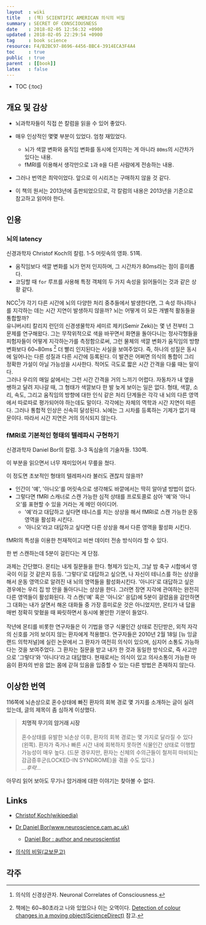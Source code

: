 ```yaml
---
layout  : wiki
title   : (책) SCIENTIFIC AMERICAN 의식의 비밀
summary : SECRET OF CONSCIOUSNESS
date    : 2018-02-05 12:56:32 +0900
updated : 2018-02-05 22:29:54 +0900
tag     : book science
resource: F4/B2BC97-8696-4456-BBC4-3914ECA3F4A4
toc     : true
public  : true
parent  : [[book]]
latex   : false
---
```

* TOC
{:toc}

## 개요 및 감상

* 뇌과학자들이 직접 쓴 칼럼을 읽을 수 있어 좋았다.
* 매우 인상적인 몇몇 부분이 있었다. 엄청 재밌었다.
    * 뇌가 색깔 변화와 움직임 변화를 동시에 인지하는 게 아니라 `80ms`의 시간차가 있다는 내용.
    * fMRI를 이용해서 생각만으로 `1`과 `0`을 다른 사람에게 전송하는 내용.

* 그러나 번역은 최악이었다. 앞으로 이 시리즈는 구매하지 않을 것 같다.
* 이 책의 원서는 2013년에 출판되었으므로, 각 칼럼의 내용은 2013년을 기준으로 참고하고 읽어야 한다.

## 인용

### 뇌의 latency

신경과학자 Christof Koch의 칼럼. 1-5 머릿속의 영화. 51쪽.

* 움직임보다 색깔 변화를 뇌가 먼저 인지하며, 그 시간차가 80ms라는 점이 흥미롭다.
* 코딩할 때 `for` 루프를 사용해 특정 객체의 두 가지 속성을 읽어들이는 것과 같은 상황 같다.

>
NCC[^1]가 각기 다른 시간에 뇌의 다양한 처리 중추들에서 발생한다면, 그 속성 하나하나를 지각하는 데는 시간 지연이 발생하지 않을까?
뇌는 어떻게 이 모든 개별적 활동들을 통합할까?  
유니버시티 칼리지 런던의 신경생물학자 세미르 제키(Semir Zeki)는 몇 년 전부터 그 문제를 연구해왔다.
그는 무작위적으로 색을 바꾸면서 화면을 돌아다니는 정사각형들을 피험자들이 어떻게 지각하는가를 측정함으로써,
그런 물체의 색깔 변화가 움직임의 방향 변화보다 60~80ms [^2] 더 빨리 인지된다는 사실을 보여주었다.
즉, 하나의 성질은 동시에 일어나는 다른 성질과 다른 시간에 등록된다.
이 발견은 어쩌면 의식의 통합이 그리 정확한 가설이 아닐 가능성을 시사한다.
적어도 극도로 짧은 시간 간격을 다룰 때는 말이다.  
그러나 우리의 매일 삶에서는 그런 시간 간격을 거의 느끼기 어렵다.
자동차가 내 옆을 쌩하고 달려 지나갈 때, 그 형태가 색깔보다 한 발 늦게 보이는 일은 없다.
형태, 색깔, 소리, 속도, 그리고 움직임의 방향에 대한 인식 같은 처리 단계들은 각각 내 뇌의 다른 영역에서 따로따로 평가되어야 하는데도 말이다.
각각에는 자체의 역학과 시간 지연이 따른다.
그러나 통합적 인상은 신속히 달성된다.
뇌에는 그 시차를 등록하는 기제가 없기 때문이다.
따라서 시간 지연은 거의 의식되지 않는다.

### fMRI로 기본적인 형태의 텔레파시 구현하기

신경과학자 Daniel Bor의 칼럼. 3-3 독심술의 기술자들. 130쪽.

이 부분을 읽으면서 너무 재미있어서 무릎을 쳤다.

이 정도면 초보적인 형태의 텔레파시라 불러도 괜찮지 않을까?

* 인간이 '예', '아니오'를 머릿속으로 생각해도 바깥에서는 딱히 알아낼 방법이 없다.
* 그렇다면 fMRI 스캐너로 스캔 가능한 심적 상태를 프로토콜로 삼아 '예'와 '아니오'를 표현할 수 있을 거라는 게 메인 아이디어.
    * '예'라고 대답하고 싶다면 테니스를 치는 상상을 해서 fMRI로 스캔 가능한 운동 영역을 활성화 시킨다.
    * '아니오'라고 대답하고 싶다면 다른 상상을 해서 다른 영역을 활성화 시킨다.

fMRI의 특성을 이용한 천재적이고 비싼 데이터 전송 방식이라 할 수 있다.

한 번 스캔하는데 5분이 걸린다는 게 단점.

>
과제는 간단했다. 몬티는 내게 질문들을 한다.
형제가 있는지, 그날 밤 축구 시합에서 영국이 이길 것 같은지 등등.
'그렇다'로 대답하고 싶으면, 나 자신이 테니스를 하는 상상을 해서 운동 영역으로 알려진 내 뇌의 영역들을 활성화시킨다.
'아니다'로 대답하고 싶은 경우에는 우리 집 방 안을 돌아다니는 상상을 한다.
그러면 장면 지각에 관여하는 완전히 다른 영역들이 활성화된다.
각 스캔('예' 혹은 '아니오' 응답)에 5분이 걸렸음을 감안하면 그 대화는 내가 살면서 해온 대화들 중 가장 흥미로운 것은 아니었지만,
몬티가 내 답을 매번 정확히 맞혔을 때 짜릿하면서 동시에 불안한 기분이 들었다.
<br /> <br />
작년에 몬티를 비롯한 연구자들은 이 기법을 영구 식물인간 상태로 진단받은,
외적 자각의 신호를 거의 보이지 않는 환자에게 적용했다.
연구자들은 2010년 2월 18일 [뉴 잉글랜드 의학저널]에 실린 논문에서 그 환자가 여전히 의식이 있으며,
심지어 소통도 가능하다는 것을 보여주었다.
그 환자는 질문을 받고 내가 한 것과 동일한 방식으로, 즉 사고만으로 '그렇다'와 '아니다'라고 대답했다.
현재로서는 의식이 있고 의사소통이 가능한 마음이 환자의 반응 없는 몸에 갇혀 있음을 입증할 수 있는 다른 방법은 존재하지 않는다.

## 이상한 번역

116쪽에 뇌손상으로 혼수상태에 빠진 환자의 회복 경로 몇 가지를 소개하는 글이 실려 있는데, 글의 제목이 좀 심하게 이상했다.

> **치명적 무기의 암거래 시장**
<br /> <br />
혼수상태를 유발한 뇌손상 이후, 환자의 회복 경로는 몇 가지로 달라질 수 있다(왼쪽).
환자가 죽거나 빠른 시간 내에 회복하지 못하면 식물인간 상태로 이행할 가능성이 매우 높다.
(드문 경우지만, 환자는 신체의 수의근들이 철저히 마비되는 감금증후군(LOCKED-IN SYNDROME)을 겪을 수도 있다.)  
*...후략...*

아무리 읽어 보아도 무기나 암거래에 대한 이야기는 찾아볼 수 없다.

## Links

* [Christof Koch(wikipedia)](https://en.wikipedia.org/wiki/Christof_Koch)
* [Dr Daniel Bor(www.neuroscience.cam.ac.uk)](http://www.neuroscience.cam.ac.uk/directory/profile.php?DanielBor)
    * [Daniel Bor : author and neuroscientist](http://www.danielbor.com/)

* [의식의 비밀(교보문고)](http://www.kyobobook.co.kr/product/detailViewKor.laf?mallGb=KOR&ejkGb=KOR&linkClass=291921&barcode=9788970948843)

## 각주

[^1]: 의식의 신경상관자. Neuronal Correlates of Consciousness.

[^2]: 책에는 60~80초라고 나와 있었으나 이는 오역이다. [Detection of colour changes in a moving object(ScienceDirect)](https://www.sciencedirect.com/science/article/pii/S0042698905006085#bib29) 참고.



